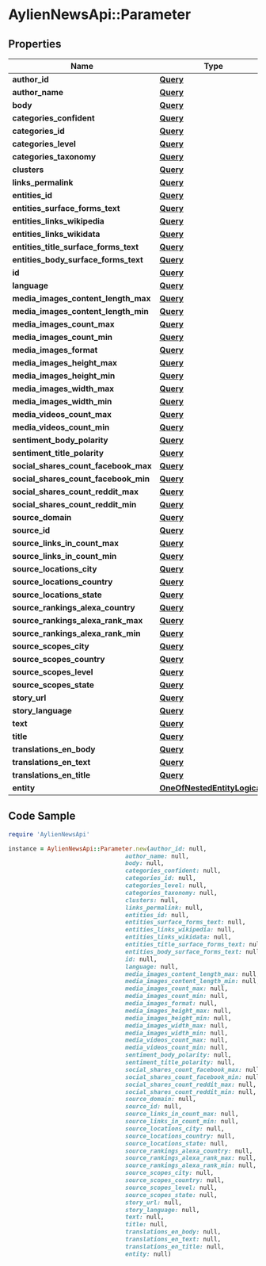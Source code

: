 # AylienNewsApi::Parameter

## Properties

Name | Type | Description | Notes
------------ | ------------- | ------------- | -------------
**author_id** | [**Query**](Query.md) |  | [optional] 
**author_name** | [**Query**](Query.md) |  | [optional] 
**body** | [**Query**](Query.md) |  | [optional] 
**categories_confident** | [**Query**](Query.md) |  | [optional] 
**categories_id** | [**Query**](Query.md) |  | [optional] 
**categories_level** | [**Query**](Query.md) |  | [optional] 
**categories_taxonomy** | [**Query**](Query.md) |  | [optional] 
**clusters** | [**Query**](Query.md) |  | [optional] 
**links_permalink** | [**Query**](Query.md) |  | [optional] 
**entities_id** | [**Query**](Query.md) |  | [optional] 
**entities_surface_forms_text** | [**Query**](Query.md) |  | [optional] 
**entities_links_wikipedia** | [**Query**](Query.md) |  | [optional] 
**entities_links_wikidata** | [**Query**](Query.md) |  | [optional] 
**entities_title_surface_forms_text** | [**Query**](Query.md) |  | [optional] 
**entities_body_surface_forms_text** | [**Query**](Query.md) |  | [optional] 
**id** | [**Query**](Query.md) |  | [optional] 
**language** | [**Query**](Query.md) |  | [optional] 
**media_images_content_length_max** | [**Query**](Query.md) |  | [optional] 
**media_images_content_length_min** | [**Query**](Query.md) |  | [optional] 
**media_images_count_max** | [**Query**](Query.md) |  | [optional] 
**media_images_count_min** | [**Query**](Query.md) |  | [optional] 
**media_images_format** | [**Query**](Query.md) |  | [optional] 
**media_images_height_max** | [**Query**](Query.md) |  | [optional] 
**media_images_height_min** | [**Query**](Query.md) |  | [optional] 
**media_images_width_max** | [**Query**](Query.md) |  | [optional] 
**media_images_width_min** | [**Query**](Query.md) |  | [optional] 
**media_videos_count_max** | [**Query**](Query.md) |  | [optional] 
**media_videos_count_min** | [**Query**](Query.md) |  | [optional] 
**sentiment_body_polarity** | [**Query**](Query.md) |  | [optional] 
**sentiment_title_polarity** | [**Query**](Query.md) |  | [optional] 
**social_shares_count_facebook_max** | [**Query**](Query.md) |  | [optional] 
**social_shares_count_facebook_min** | [**Query**](Query.md) |  | [optional] 
**social_shares_count_reddit_max** | [**Query**](Query.md) |  | [optional] 
**social_shares_count_reddit_min** | [**Query**](Query.md) |  | [optional] 
**source_domain** | [**Query**](Query.md) |  | [optional] 
**source_id** | [**Query**](Query.md) |  | [optional] 
**source_links_in_count_max** | [**Query**](Query.md) |  | [optional] 
**source_links_in_count_min** | [**Query**](Query.md) |  | [optional] 
**source_locations_city** | [**Query**](Query.md) |  | [optional] 
**source_locations_country** | [**Query**](Query.md) |  | [optional] 
**source_locations_state** | [**Query**](Query.md) |  | [optional] 
**source_rankings_alexa_country** | [**Query**](Query.md) |  | [optional] 
**source_rankings_alexa_rank_max** | [**Query**](Query.md) |  | [optional] 
**source_rankings_alexa_rank_min** | [**Query**](Query.md) |  | [optional] 
**source_scopes_city** | [**Query**](Query.md) |  | [optional] 
**source_scopes_country** | [**Query**](Query.md) |  | [optional] 
**source_scopes_level** | [**Query**](Query.md) |  | [optional] 
**source_scopes_state** | [**Query**](Query.md) |  | [optional] 
**story_url** | [**Query**](Query.md) |  | [optional] 
**story_language** | [**Query**](Query.md) |  | [optional] 
**text** | [**Query**](Query.md) |  | [optional] 
**title** | [**Query**](Query.md) |  | [optional] 
**translations_en_body** | [**Query**](Query.md) |  | [optional] 
**translations_en_text** | [**Query**](Query.md) |  | [optional] 
**translations_en_title** | [**Query**](Query.md) |  | [optional] 
**entity** | [**OneOfNestedEntityLogicals**](OneOfNestedEntityLogicals.md) |  | [optional] 

## Code Sample

```ruby
require 'AylienNewsApi'

instance = AylienNewsApi::Parameter.new(author_id: null,
                                 author_name: null,
                                 body: null,
                                 categories_confident: null,
                                 categories_id: null,
                                 categories_level: null,
                                 categories_taxonomy: null,
                                 clusters: null,
                                 links_permalink: null,
                                 entities_id: null,
                                 entities_surface_forms_text: null,
                                 entities_links_wikipedia: null,
                                 entities_links_wikidata: null,
                                 entities_title_surface_forms_text: null,
                                 entities_body_surface_forms_text: null,
                                 id: null,
                                 language: null,
                                 media_images_content_length_max: null,
                                 media_images_content_length_min: null,
                                 media_images_count_max: null,
                                 media_images_count_min: null,
                                 media_images_format: null,
                                 media_images_height_max: null,
                                 media_images_height_min: null,
                                 media_images_width_max: null,
                                 media_images_width_min: null,
                                 media_videos_count_max: null,
                                 media_videos_count_min: null,
                                 sentiment_body_polarity: null,
                                 sentiment_title_polarity: null,
                                 social_shares_count_facebook_max: null,
                                 social_shares_count_facebook_min: null,
                                 social_shares_count_reddit_max: null,
                                 social_shares_count_reddit_min: null,
                                 source_domain: null,
                                 source_id: null,
                                 source_links_in_count_max: null,
                                 source_links_in_count_min: null,
                                 source_locations_city: null,
                                 source_locations_country: null,
                                 source_locations_state: null,
                                 source_rankings_alexa_country: null,
                                 source_rankings_alexa_rank_max: null,
                                 source_rankings_alexa_rank_min: null,
                                 source_scopes_city: null,
                                 source_scopes_country: null,
                                 source_scopes_level: null,
                                 source_scopes_state: null,
                                 story_url: null,
                                 story_language: null,
                                 text: null,
                                 title: null,
                                 translations_en_body: null,
                                 translations_en_text: null,
                                 translations_en_title: null,
                                 entity: null)
```


